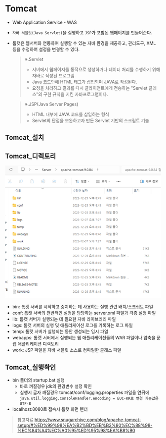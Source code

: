 # Tomcat

- Web Application Service - WAS
- `자바 서블릿(Java Servlet)`을 실행하고 `JSP`가 포함된 웹페이지를 만들어준다.
- 톰캣은 웹서버와 연동하여 실행할 수 있는 자바 환경을 제공하고, 관리도구, XML 등을 수정하여 설정을 변경할 수 있다.

    > ※.Servlet
    > 
    > - 서버에서 웹페이지를 동적으로 생성하거나 데이터 처리를 수행하기 위해 자바로 작성된 프로그램.
    > - Java 코드안에 HTML 태그가 삽입되며 JAVA로 작성된다.
    > - 요청을 처리하고 결과를 다시 클라이언트에게 전송하는 "Servlet 클래스"의 구현 규칙을 지킨 자바프로그램이다.

    > ※.JSP(Java Server Pages)
    > 
    > - HTML 내부에 JAVA 코드를 삽입하는 형식
    > - Servlet의 단점을 보완하고자 만든 Servlet 기반의 스크립트 기술

## Tomcat_설치

## Tomcat_디렉토리

![Tomcat_Directory](image.png)

- bin: 톰캣 서버를 시작하고 중지하는 데 사용하는 실행 관련 배치/스크립트 파일
- conf: 톰캣 서버의 전반적인 설정을 담당하는 server.xml 파일과 각종 설정 파일
- lib: 톰캣 서버가 실행되는 데 필요한 자바 라이브러리 파일
- logs: 톰캣 서버의 실행 및 애플리케이션 로그를 기록하는 로그 파일
- temp: 톰캣 서버가 실행되는 동안 생성되는 임시 파일
- webapps: 톰캣 서버에서 실행되는 웹 애플리케이션들의 WAR 파일이나 압축을 푼 웹 애플리케이션 디렉토리
- work: JSP 파일을 자바 서블릿 소스로 컴파일한 클래스 파일

## Tomcat_실행확인

- bin 폴더의 startup.bat 실행
    - 바로 꺼질경우 jdk의 환경변수 설정 확인
    - 실행시 글자 깨질경우 tomcat/conf/logging.properties 파일을 연뒤에 `java.util.logging.ConsoleHandler.encoding = EUC-KR로 변경 기본값은 UTF-8`
- localhost:8080로 접속시 톰캣 화면 렌더

> 참고자료
> https://www.snugarchive.com/blog/apache-tomcat-setup/#%ED%99%98%EA%B2%BD%EB%B3%80%EC%88%98-%EC%84%A4%EC%A0%95%ED%95%98%EA%B8%B0